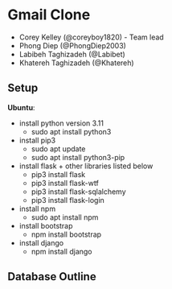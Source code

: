 # Gmail Clone
- Corey Kelley (@coreyboy1820) - Team lead
- Phong Diep (@PhongDiep2003)
- Labibeh Taghizadeh (@Labibet)
- Khatereh Taghizadeh (@Khatereh)

## Setup
**Ubuntu**:
- install python version 3.11
    - sudo apt install python3
- install pip3
    - sudo apt update
    - sudo apt install python3-pip
- install flask + other libraries listed below
    - pip3 install flask
    - pip3 install flask-wtf
    - pip3 install flask-sqlalchemy
    - pip3 install flask-login
- install npm
    - sudo apt install npm
- install bootstrap
    - npm install bootstrap
- install django
    - npm install django


## Database Outline
<a href="Database_schema.png"></a>
